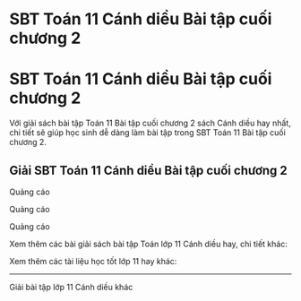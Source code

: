 # SBT Toán 11 Cánh diều Bài tập cuối chương 2

# SBT Toán 11 Cánh diều Bài tập cuối chương 2

Với giải sách bài tập Toán 11 Bài tập cuối chương 2 sách Cánh diều hay nhất, chi tiết sẽ giúp học sinh dễ dàng làm bài tập trong SBT Toán 11 Bài tập cuối chương 2.

## Giải SBT Toán 11 Cánh diều Bài tập cuối chương 2

Quảng cáo

Quảng cáo

Quảng cáo

Xem thêm các bài giải sách bài tập Toán lớp 11 Cánh diều hay, chi tiết khác:

Xem thêm các tài liệu học tốt lớp 11 hay khác:

* * *

Giải bài tập lớp 11 Cánh diều khác
